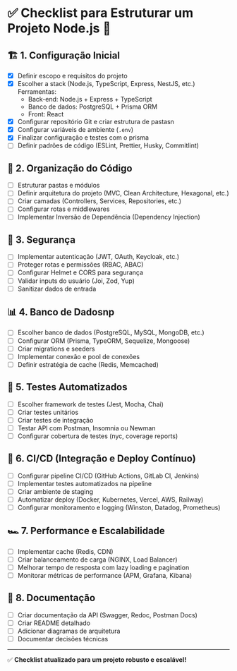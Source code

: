 # ✅ Checklist para Estruturar um Projeto Node.js 🚀

## 🏗️ 1. Configuração Inicial
- [x] Definir escopo e requisitos do projeto
- [x] Escolher a stack (Node.js, TypeScript, Express, NestJS, etc.)
    Ferramentas: 
    - Back-end: Node.js + Express + TypeScript
    - Banco de dados: PostgreSQL + Prisma ORM
    - Front: React
- [x] Configurar repositório Git e criar estrutura de pastasn
- [x] Configurar variáveis de ambiente (`.env`)
- [x]  Finalizar configuração e testes com o prisma 
- [ ] Definir padrões de código (ESLint, Prettier, Husky, Commitlint)

## 📂 2. Organização do Código
- [ ] Estruturar pastas e módulos
- [ ] Definir arquitetura do projeto (MVC, Clean Architecture, Hexagonal, etc.)
- [ ] Criar camadas (Controllers, Services, Repositories, etc.)
- [ ] Configurar rotas e middlewares
- [ ] Implementar Inversão de Dependência (Dependency Injection)

## 🔐 3. Segurança
- [ ] Implementar autenticação (JWT, OAuth, Keycloak, etc.)
- [ ] Proteger rotas e permissões (RBAC, ABAC)
- [ ] Configurar Helmet e CORS para segurança
- [ ] Validar inputs do usuário (Joi, Zod, Yup)
- [ ] Sanitizar dados de entrada

## 📊 4. Banco de Dadosnp
- [ ] Escolher banco de dados (PostgreSQL, MySQL, MongoDB, etc.)
- [ ] Configurar ORM (Prisma, TypeORM, Sequelize, Mongoose)
- [ ] Criar migrations e seeders
- [ ] Implementar conexão e pool de conexões
- [ ] Definir estratégia de cache (Redis, Memcached)

## 🧪 5. Testes Automatizados
- [ ] Escolher framework de testes (Jest, Mocha, Chai)
- [ ] Criar testes unitários
- [ ] Criar testes de integração
- [ ] Testar API com Postman, Insomnia ou Newman
- [ ] Configurar cobertura de testes (nyc, coverage reports)

## 🔄 6. CI/CD (Integração e Deploy Contínuo)
- [ ] Configurar pipeline CI/CD (GitHub Actions, GitLab CI, Jenkins)
- [ ] Implementar testes automatizados na pipeline
- [ ] Criar ambiente de staging
- [ ] Automatizar deploy (Docker, Kubernetes, Vercel, AWS, Railway)
- [ ] Configurar monitoramento e logging (Winston, Datadog, Prometheus)

## 🏎️ 7. Performance e Escalabilidade
- [ ] Implementar cache (Redis, CDN)
- [ ] Criar balanceamento de carga (NGINX, Load Balancer)
- [ ] Melhorar tempo de resposta com lazy loading e pagination
- [ ] Monitorar métricas de performance (APM, Grafana, Kibana)

## 📜 8. Documentação
- [ ] Criar documentação da API (Swagger, Redoc, Postman Docs)
- [ ] Criar README detalhado
- [ ] Adicionar diagramas de arquitetura
- [ ] Documentar decisões técnicas

---
✅ **Checklist atualizado para um projeto robusto e escalável!**
